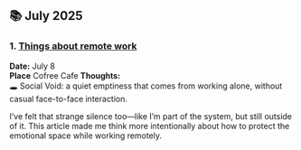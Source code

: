 ## 📚 July 2025

### 1. [Things about remote work](https://shift.infinite.red/5-things-that-suck-about-remote-work-506b98dd38f9)

**Date:** July 8  
**Place** Cofree Cafe
**Thoughts:**  
🕳 Social Void: a quiet emptiness that comes from working alone, without casual face-to-face interaction.

I’ve felt that strange silence too—like I’m part of the system, but still outside of it.
This article made me think more intentionally about how to protect the emotional space while working remotely.
